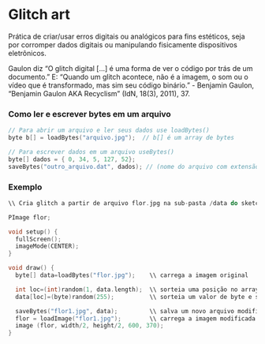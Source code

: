 # Glitch art

Prática de criar/usar erros digitais ou analógicos para fins estéticos, seja por corromper dados digitais ou manipulando fisicamente dispositivos eletrônicos.

Gaulon diz “O glitch digital [...] é uma forma de ver o código por trás de um documento.” E: “Quando um glitch acontece, não é a imagem, o som ou o vídeo que é transformado, mas sim seu código binário.” - Benjamin Gaulon, “Benjamin Gaulon AKA Recyclism” (IdN, 18(3), 2011), 37.


### Como ler e escrever bytes em um arquivo

```pde
// Para abrir um arquivo e ler seus dados use loadBytes() 
byte b[] = loadBytes("arquivo.jpg");  // b[] é um array de bytes

// Para escrever dados em um arquivo useBytes()
byte[] dados = { 0, 34, 5, 127, 52};
saveBytes("outro_arquivo.dat", dados); // (nome do arquivo com extensão, array de dados)                                 
```

### Exemplo

```pde
\\ Cria glitch a partir de arquivo flor.jpg na sub-pasta /data do sketch

PImage flor;

void setup() {
  fullScreen();
  imageMode(CENTER);
}

void draw() {
  byte[] data=loadBytes("flor.jpg");    \\ carrega a imagem original

  int loc=(int)random(1, data.length);  \\ sorteia uma posição no array
  data[loc]=(byte)random(255);          \\ sorteia um valor de byte e substitui

  saveBytes("flor1.jpg", data);         \\ salva um novo arquivo modificado
  flor = loadImage("flor1.jpg");        \\ carrega a imagem modificada
  image (flor, width/2, height/2, 600, 370);
}
```
